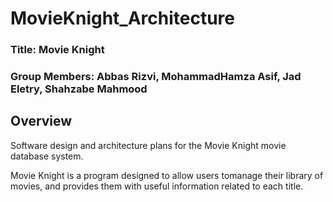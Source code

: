# MovieKnight_Architecture
### Title: Movie Knight
### Group Members: Abbas Rizvi, MohammadHamza Asif, Jad Eletry, Shahzabe Mahmood

## Overview 
Software design and architecture plans for the Movie Knight movie database system. 

Movie Knight is a program designed to allow users tomanage their library of movies, and provides them with useful information related to each title.
